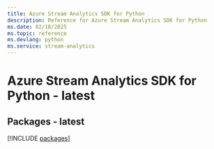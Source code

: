 ```yaml
---
title: Azure Stream Analytics SDK for Python
description: Reference for Azure Stream Analytics SDK for Python
ms.date: 02/18/2025
ms.topic: reference
ms.devlang: python
ms.service: stream-analytics
---
```

# Azure Stream Analytics SDK for Python - latest
## Packages - latest
[!INCLUDE [packages](stream-analytics-index.md)]